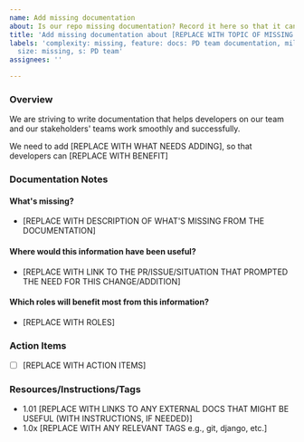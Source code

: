 ```yaml
---
name: Add missing documentation
about: Is our repo missing documentation? Record it here so that it can be added
title: 'Add missing documentation about [REPLACE WITH TOPIC OF MISSING DOCUMENTATION]'
labels: 'complexity: missing, feature: docs: PD team documentation, milestone: missing, role: missing,
  size: missing, s: PD team'
assignees: ''

---
```


### Overview
We are striving to write documentation that helps developers on our team and our stakeholders' teams work smoothly and successfully. 

We need to add [REPLACE WITH WHAT NEEDS ADDING], so that developers can [REPLACE WITH BENEFIT]

### Documentation Notes
#### What's missing?
- [REPLACE WITH DESCRIPTION OF WHAT'S MISSING FROM THE DOCUMENTATION]
   
####  Where would this information have been useful?
- [REPLACE WITH LINK TO THE PR/ISSUE/SITUATION THAT PROMPTED THE NEED FOR THIS CHANGE/ADDITION]
   
#### Which roles will benefit most from this information?
- [REPLACE WITH ROLES]

### Action Items
- [ ] [REPLACE WITH ACTION ITEMS]

### Resources/Instructions/Tags 
- 1.01 [REPLACE WITH LINKS TO ANY EXTERNAL DOCS THAT MIGHT BE USEFUL (WITH INSTRUCTIONS, IF NEEDED)]
- 1.0x [REPLACE WITH ANY RELEVANT TAGS e.g., git, django, etc.]
